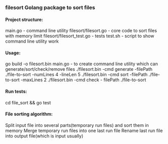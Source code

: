 ### filesort Golang package to sort files

#### Project structure:
main.go - command line utility
filesort/filesort.go - core code to sort files with memory limit
filesort/filesort_test.go - tests
test.sh - script to show command line utility work

#### Usage:
go build -o filesort.bin main.go - to create command line utility which
can generate/sort/check/remove files
./filesort.bin -cmd generate -filePath ./file-to-sort -numLines 4 -lineLen 5
./filesort.bin -cmd sort -filePath ./file-to-sort -maxLines 2
./filesort.bin -cmd check - filePath ./file-to-sort

#### Run tests:
cd file_sort && go test

#### File sorting algorithm:
Split input file into several parts(temporary run files) and sort them in memory
Merge temporary run files into one last run file
Rename last run file into output file(which is input usually)
